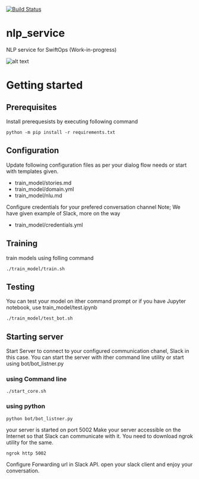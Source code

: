 [![Build Status](https://dev.azure.com/swiftops/swiftops/_apis/build/status/swiftops.nlp_service)](https://dev.azure.com/swiftops/swiftops/_build/latest?definitionId=2)

# nlp_service

NLP service for SwiftOps (Work-in-progress)

![alt text](https://pbs.twimg.com/profile_images/934851009309839360/U5PjXCDE_400x400.jpg "Work-In-Progress")


# Getting started

## Prerequisites

Install prerequesists by executing following command

```shell
python -m pip install -r requirements.txt
```

## Configuration

Update following configuration files as per your dialog flow needs or start with templates given.
* train_model/stories.md
* train_model/domain.yml
* train_model/nlu.md

Configure credentials for your prefered conversation channel
Note; We have given example of Slack, more on the way
* train_model/credentials.yml

## Training 

train models using folling command

```shell
./train_model/train.sh
```

## Testing

You can test your model on ither command prompt or if you have Jupyter notebook, use train_model/test.ipynb

```shell
./train_model/test_bot.sh
```

## Starting server

Start Server to connect to your configured communication chanel, Slack in this case.
You can start the server with ither command line utility or start using bot/bot_listner.py

### using Command line

```shell
./start_core.sh
```

### using python

```shell
python bot/bot_listner.py
````

your server is started on port 5002
Make your server accessible on the Internet so that Slack can communicate with it.
You need to download ngrok utility for the same.

```shell
ngrok http 5002
```

Configure Forwarding url in Slack API.
open your slack client and enjoy your conversation.
